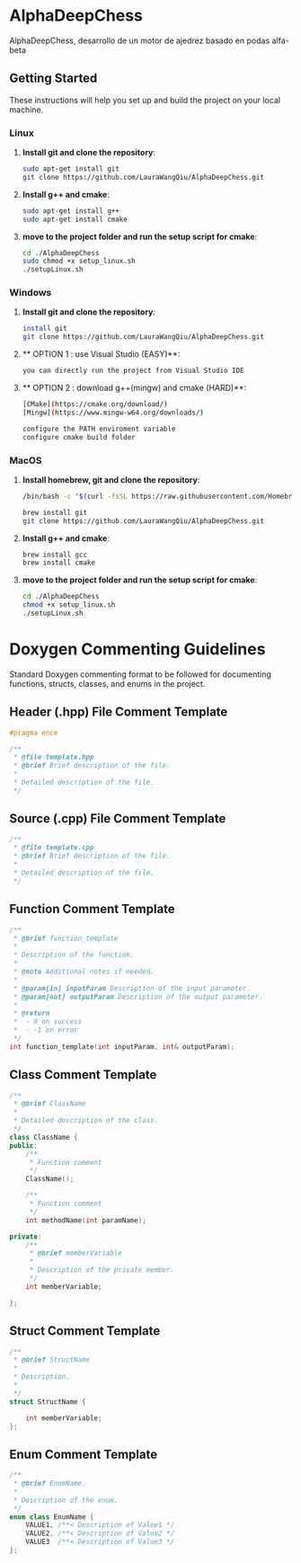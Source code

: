 # AlphaDeepChess
AlphaDeepChess, desarrollo de un motor de ajedrez basado en podas alfa-beta

## Getting Started

These instructions will help you set up and build the project on your local machine.

### Linux

1. **Install git and clone the repository**:

    ```bash
    sudo apt-get install git
    git clone https://github.com/LauraWangQiu/AlphaDeepChess.git
    ```

2. **Install g++ and cmake**:

    ```bash
    sudo apt-get install g++
    sudo apt-get install cmake
    ```

3. **move to the project folder and run the setup script for cmake**:

    ```bash
    cd ./AlphaDeepChess
    sudo chmod +x setup_linux.sh
    ./setupLinux.sh
    ```

### Windows

1. **Install git and clone the repository**:

    ```bash
    install git
    git clone https://github.com/LauraWangQiu/AlphaDeepChess.git
    ```

2. ** OPTION 1 : use Visual Studio (EASY)**:

    ```bash
    you can directly run the project from Visual Studio IDE
    ```

3. ** OPTION 2 : download g++(mingw) and cmake (HARD)**:

    ```bash
    [CMake](https://cmake.org/download/)
    [Mingw](https://www.mingw-w64.org/downloads/)

    configure the PATH enviroment variable
    configure cmake build folder
    ```

### MacOS

1. **Install homebrew, git and clone the repository**:

    ```bash
    /bin/bash -c "$(curl -fsSL https://raw.githubusercontent.com/Homebrew/install/HEAD/install.sh)"

    brew install git
    git clone https://github.com/LauraWangQiu/AlphaDeepChess.git
    ```

2. **Install g++ and cmake**:

    ```bash
    brew install gcc
    brew install cmake
    ```

3. **move to the project folder and run the setup script for cmake**:

    ```bash
    cd ./AlphaDeepChess
    chmod +x setup_linux.sh
    ./setupLinux.sh
    ```

# Doxygen Commenting Guidelines

Standard Doxygen commenting format to be followed for documenting functions, structs, classes, and enums in the project.

## Header (.hpp) File Comment Template


```cpp
#pragma once

/**
 * @file template.hpp
 * @brief Brief description of the file.
 *
 * Detailed description of the file.
 */
```
## Source (.cpp) File Comment Template


```cpp
/**
 * @file template.cpp
 * @brief Brief description of the file.
 *
 * Detailed description of the file.
 */
```

## Function Comment Template

```cpp
/**
 * @brief function_template
 *
 * Description of the function.
 *  
 * @note Additional notes if needed.
 * 
 * @param[in] inputParam Description of the input parameter.
 * @param[out] outputParam Description of the output parameter.
 *
 * @return
 *  - 0 on success
 *  - -1 on error
 */
int function_template(int inputParam, int& outputParam);
```

## Class Comment Template

```cpp
/**
 * @brief ClassName
 *
 * Detailed description of the class.
 */
class ClassName {
public:
    /**
     * Function comment
     */
    ClassName();

    /**
     * Function comment
     */
    int methodName(int paramName);

private:
    /**
     * @brief memberVariable
     * 
     * Description of the private member.
     */
    int memberVariable;

};
```

## Struct Comment Template

```cpp
/**
 * @brief StructName
 *
 * Description.
 * 
 */
struct StructName {

    int memberVariable;
};
```

## Enum Comment Template

```cpp
/**
 * @brief EnumName.
 *
 * Description of the enum.
 */
enum class EnumName {
    VALUE1, /**< Description of Value1 */
    VALUE2, /**< Description of Value2 */
    VALUE3  /**< Description of Value3 */
};
```